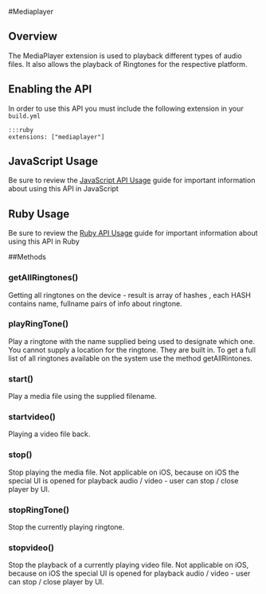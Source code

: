 #Mediaplayer


## Overview
<p>The MediaPlayer extension is used to playback different types of audio files. It also allows the playback of Ringtones for the respective platform.</p>

<h2>Enabling the API</h2>

<p>In order to use this API you must include the following extension in your <code>build.yml</code></p>

<pre><code>:::ruby
extensions: ["mediaplayer"]
</code></pre>

<h2>JavaScript Usage</h2>

<p>Be sure to review the <a href="/guide/api_js">JavaScript API Usage</a> guide for important information about using this API in JavaScript</p>

<h2>Ruby Usage</h2>

<p>Be sure to review the <a href="/guide/api_ruby">Ruby API Usage</a> guide for important information about using this API in Ruby</p>



##Methods



### getAllRingtones()
Getting all ringtones on the device - result is array of hashes , each HASH contains name, fullname pairs of info about ringtone.

### playRingTone()
Play a ringtone with the name supplied being used to designate which one. You cannot supply a location for the ringtone. They are built in. To get a full list of all ringtones available on the system use the method getAllRintones.

### start()
Play a media file using the supplied filename.

### startvideo()
Playing a video file back.

### stop()
Stop playing the media file. Not applicable on iOS, because on iOS the special UI is opened for playback audio / video - user can stop / close player by UI.

### stopRingTone()
Stop the currently playing ringtone.

### stopvideo()
Stop the playback of a currently playing video file. Not applicable on iOS, because on iOS the special UI is opened for playback audio / video - user can stop / close player by UI.